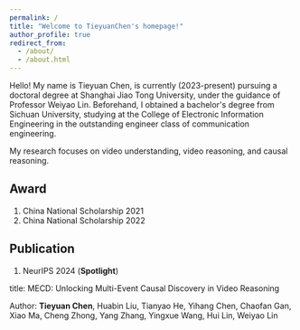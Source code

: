 ```yaml
---
permalink: /
title: "Welcome to TieyuanChen's homepage!"
author_profile: true
redirect_from: 
  - /about/
  - /about.html
---
```


Hello! My name is Tieyuan Chen, is currently (2023-present) pursuing a doctoral degree at Shanghai Jiao Tong University, 
under the guidance of Professor Weiyao Lin. 
Beforehand, I obtained a bachelor's degree from Sichuan University, 
studying at the College of Electronic Information Engineering in the outstanding engineer class of communication engineering.

My research focuses on video understanding, video reasoning, and causal reasoning. 

## Award
1. China National Scholarship 2021
2. China National Scholarship 2022

## Publication
1. NeurIPS 2024 (**Spotlight**)

title: MECD: Unlocking Multi-Event Causal Discovery in Video Reasoning

Author: **Tieyuan Chen**, Huabin Liu, Tianyao He, Yihang Chen, Chaofan Gan, Xiao Ma, Cheng Zhong, Yang Zhang, Yingxue Wang, Hui Lin, Weiyao Lin

[Paper]:(https://arxiv.org/abs/2409.17647)

[Code]:(https://github.com/tychen-SJTU/MECD-Benchmark)

